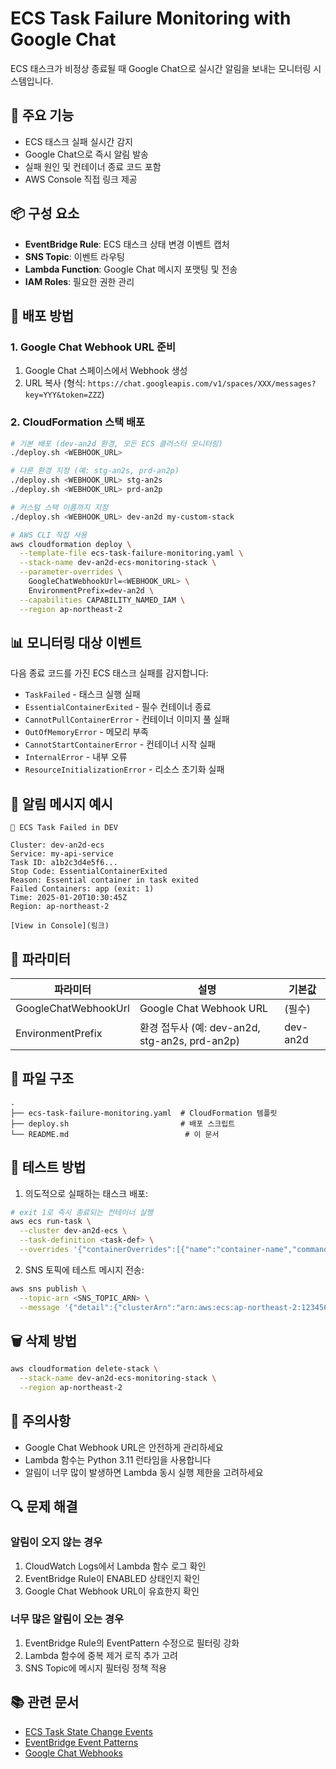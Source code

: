 # ECS Task Failure Monitoring with Google Chat

ECS 태스크가 비정상 종료될 때 Google Chat으로 실시간 알림을 보내는 모니터링 시스템입니다.

## 🎯 주요 기능

- ECS 태스크 실패 실시간 감지
- Google Chat으로 즉시 알림 발송
- 실패 원인 및 컨테이너 종료 코드 포함
- AWS Console 직접 링크 제공

## 📦 구성 요소

- **EventBridge Rule**: ECS 태스크 상태 변경 이벤트 캡처
- **SNS Topic**: 이벤트 라우팅
- **Lambda Function**: Google Chat 메시지 포맷팅 및 전송
- **IAM Roles**: 필요한 권한 관리

## 🚀 배포 방법

### 1. Google Chat Webhook URL 준비

1. Google Chat 스페이스에서 Webhook 생성
2. URL 복사 (형식: `https://chat.googleapis.com/v1/spaces/XXX/messages?key=YYY&token=ZZZ`)

### 2. CloudFormation 스택 배포

```bash
# 기본 배포 (dev-an2d 환경, 모든 ECS 클러스터 모니터링)
./deploy.sh <WEBHOOK_URL>

# 다른 환경 지정 (예: stg-an2s, prd-an2p)
./deploy.sh <WEBHOOK_URL> stg-an2s
./deploy.sh <WEBHOOK_URL> prd-an2p

# 커스텀 스택 이름까지 지정
./deploy.sh <WEBHOOK_URL> dev-an2d my-custom-stack

# AWS CLI 직접 사용
aws cloudformation deploy \
  --template-file ecs-task-failure-monitoring.yaml \
  --stack-name dev-an2d-ecs-monitoring-stack \
  --parameter-overrides \
    GoogleChatWebhookUrl=<WEBHOOK_URL> \
    EnvironmentPrefix=dev-an2d \
  --capabilities CAPABILITY_NAMED_IAM \
  --region ap-northeast-2
```

## 📊 모니터링 대상 이벤트

다음 종료 코드를 가진 ECS 태스크 실패를 감지합니다:

- `TaskFailed` - 태스크 실행 실패
- `EssentialContainerExited` - 필수 컨테이너 종료
- `CannotPullContainerError` - 컨테이너 이미지 풀 실패
- `OutOfMemoryError` - 메모리 부족
- `CannotStartContainerError` - 컨테이너 시작 실패
- `InternalError` - 내부 오류
- `ResourceInitializationError` - 리소스 초기화 실패

## 📨 알림 메시지 예시

```
🚨 ECS Task Failed in DEV

Cluster: dev-an2d-ecs
Service: my-api-service
Task ID: a1b2c3d4e5f6...
Stop Code: EssentialContainerExited
Reason: Essential container in task exited
Failed Containers: app (exit: 1)
Time: 2025-01-20T10:30:45Z
Region: ap-northeast-2

[View in Console](링크)
```

## 🔧 파라미터

| 파라미터 | 설명 | 기본값 |
|---------|------|--------|
| GoogleChatWebhookUrl | Google Chat Webhook URL | (필수) |
| EnvironmentPrefix | 환경 접두사 (예: dev-an2d, stg-an2s, prd-an2p) | dev-an2d |

## 📁 파일 구조

```
.
├── ecs-task-failure-monitoring.yaml  # CloudFormation 템플릿
├── deploy.sh                         # 배포 스크립트
└── README.md                          # 이 문서
```

## 🧪 테스트 방법

1. 의도적으로 실패하는 태스크 배포:
```bash
# exit 1로 즉시 종료되는 컨테이너 실행
aws ecs run-task \
  --cluster dev-an2d-ecs \
  --task-definition <task-def> \
  --overrides '{"containerOverrides":[{"name":"container-name","command":["sh","-c","exit 1"]}]}'
```

2. SNS 토픽에 테스트 메시지 전송:
```bash
aws sns publish \
  --topic-arn <SNS_TOPIC_ARN> \
  --message '{"detail":{"clusterArn":"arn:aws:ecs:ap-northeast-2:123456789012:cluster/dev-an2d-ecs","taskArn":"arn:aws:ecs:ap-northeast-2:123456789012:task/dev-an2d-ecs/test123","group":"service:test-service","stopCode":"TaskFailed","stoppedReason":"Test failure"}}'
```

## 🗑️ 삭제 방법

```bash
aws cloudformation delete-stack \
  --stack-name dev-an2d-ecs-monitoring-stack \
  --region ap-northeast-2
```

## 📝 주의사항

- Google Chat Webhook URL은 안전하게 관리하세요
- Lambda 함수는 Python 3.11 런타임을 사용합니다
- 알림이 너무 많이 발생하면 Lambda 동시 실행 제한을 고려하세요

## 🔍 문제 해결

### 알림이 오지 않는 경우

1. CloudWatch Logs에서 Lambda 함수 로그 확인
2. EventBridge Rule이 ENABLED 상태인지 확인
3. Google Chat Webhook URL이 유효한지 확인

### 너무 많은 알림이 오는 경우

1. EventBridge Rule의 EventPattern 수정으로 필터링 강화
2. Lambda 함수에 중복 제거 로직 추가 고려
3. SNS Topic에 메시지 필터링 정책 적용

## 📚 관련 문서

- [ECS Task State Change Events](https://docs.aws.amazon.com/AmazonECS/latest/developerguide/ecs_task_events.html)
- [EventBridge Event Patterns](https://docs.aws.amazon.com/eventbridge/latest/userguide/eb-event-patterns.html)
- [Google Chat Webhooks](https://developers.google.com/chat/how-tos/webhooks)